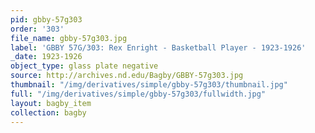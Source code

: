 ```yaml
---
pid: gbby-57g303
order: '303'
file_name: gbby-57g303.jpg
label: 'GBBY 57G/303: Rex Enright - Basketball Player - 1923-1926'
_date: 1923-1926
object_type: glass plate negative
source: http://archives.nd.edu/Bagby/GBBY-57g303.jpg
thumbnail: "/img/derivatives/simple/gbby-57g303/thumbnail.jpg"
full: "/img/derivatives/simple/gbby-57g303/fullwidth.jpg"
layout: bagby_item
collection: bagby
---
```

